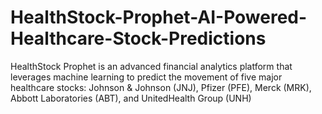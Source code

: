 # HealthStock-Prophet-AI-Powered-Healthcare-Stock-Predictions
HealthStock Prophet is an advanced financial analytics platform that leverages machine learning to predict the movement of five major healthcare stocks: Johnson &amp; Johnson (JNJ), Pfizer (PFE), Merck (MRK), Abbott Laboratories (ABT), and UnitedHealth Group (UNH)
